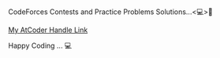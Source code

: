 CodeForces Contests and Practice Problems Solutions...<💻>💞

[My AtCoder Handle Link](https://atcoder.jp/users/101rror)

Happy Coding ... 💻
